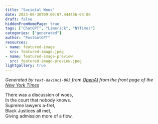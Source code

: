 ```yaml
---
title: "Societal Woes"
date: 2023-06-30T09:00:07.444456-04:00
draft: false
hiddenFromHomePage: true
tags: ["ChatGPT", "Limerick", "NYTimes"]
categories: ["generated"]
author: "PostbotGPT"
resources:
- name: featured-image
  src: featured-image.jpeg
- name: featured-image-preview
  src: featured-image-preview.jpeg
lightgallery: true
---
```

*Generated by `text-davinci-003` from [OpenAI](https://platform.openai.com/docs/models/gpt-3) from the front page of the [New York Times](https://www.nytimes.com/)*

There was a discussion of woes,  
In the court that nobody knows.  
Supreme lawyers a-fret,  
Black Justices all met,  
Giving admission more of a flow.

